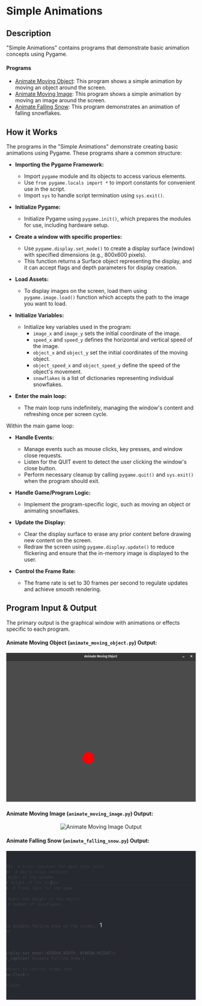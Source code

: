 # Simple Animations

## Description

"Simple Animations" contains programs that demonstrate basic animation concepts using Pygame.

#### Programs

- [Animate Moving Object](animate_moving_object.py): This program shows a simple animation by moving an object around the screen.
- [Animate Moving Image](animate_moving_image.py): This program shows a simple animation by moving an image around the screen.
- [Animate Falling Snow](animate_falling_snow.py): This program demonstrates an animation of falling snowflakes.

## How it Works

The programs in the "Simple Animations" demonstrate creating basic animations using Pygame. These programs share a common structure:

- **Importing the Pygame Framework:**
    - Import `pygame` module and its objects to access various elements.
    - Use `from pygame.locals import *` to import constants for convenient use in the script.
    - Import `sys` to handle script termination using `sys.exit()`.

- **Initialize Pygame:**
    - Initialize Pygame using `pygame.init()`, which prepares the modules for use, including hardware setup.

- **Create a window with specific properties:**
    - Use `pygame.display.set_mode()` to create a display surface (window) with specified dimensions (e.g., 800x600 pixels).
    - This function returns a Surface object representing the display, and it can accept flags and depth parameters for display creation.

- **Load Assets:**
    - To display images on the screen, load them using `pygame.image.load()` function which accepts the path to the image you want to load. 

- **Initialize Variables:**
    - Initialize key variables used in the program:
        - `image_x` and `image_y` sets the initial coordinate of the image.
        - `speed_x` and `speed_y` defines the horizontal and vertical speed of the image.
        - `object_x` and `object_y` set the initial coordinates of the moving object.
        - `object_speed_x` and `object_speed_y` define the speed of the object's movement.
        - `snowflakes` is a list of dictionaries representing individual snowflakes.

- **Enter the main loop:**
    - The main loop runs indefinitely, managing the window's content and refreshing once per screen cycle.

Within the main game loop:

- **Handle Events:**
    - Manage events such as mouse clicks, key presses, and window close requests.
    - Listen for the QUIT event to detect the user clicking the window's close button.
    - Perform necessary cleanup by calling `pygame.quit()` and `sys.exit()` when the program should exit.

- **Handle Game/Program Logic:**
    - Implement the program-specific logic, such as moving an object or animating snowflakes.


- **Update the Display:**
    - Clear the display surface to erase any prior content before drawing new content on the screen.
    - Redraw the screen using `pygame.display.update()` to reduce flickering and ensure that the in-memory image is displayed to the user.

- **Control the Frame Rate:**
    - The frame rate is set to 30 frames per second to regulate updates and achieve smooth rendering.


## Program Input & Output

The primary output is the graphical window with animations or effects specific to each program.



#### Animate Moving Object (`animate_moving_object.py`) Output:

<p align="center">
  <img src="output/animate-object-output.gif" alt='Animate Moving Object Output'>
</p>

#### Animate Moving Image (`animate_moving_image.py`) Output:

<p align="center">
  <img src="output/animate-output.gif" alt='Animate Moving Image Output'>
</p>

#### Animate Falling Snow (`animate_falling_snow.py`) Output:

<p align="center">
  <img src="output/animate-snow-output.gif" alt='Animate Falling Snow Output'>
</p>